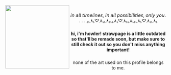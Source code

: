 <img align="left" height="200" src="https://i.pinimg.com/736x/3a/38/97/3a389793b7c77f4b549d48b62f5c20a1.jpg"  />

###

<p align="center">𝘪𝘯 𝘢𝘭𝘭 𝘵𝘪𝘮𝘦𝘭𝘪𝘯𝘦𝘴, 𝘪𝘯 𝘢𝘭𝘭 𝘱𝘰𝘴𝘴𝘪𝘣𝘪𝘭𝘪𝘵𝘪𝘦𝘴, 𝘰𝘯𝘭𝘺 𝘺𝘰𝘶. <br>. . . ﮩ٨ـﮩﮩ٨ـ♡ﮩ٨ـﮩﮩﮩ٨ـﮩﮩ٨ـ♡ﮩ٨ـﮩﮩﮩ٨ـﮩﮩ٨ـ♡ﮩ٨ـﮩﮩ</p>

###

<h4 align="center">hi, i'm howler! strawpage is a little outdated so that'll be remade soon, but make sure to still check it out so you don't miss anything important!</h4>

###
<p align="center">none of the art used on this profile belongs to me.</p>
